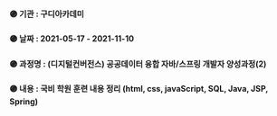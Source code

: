 #### 🟣 기관 : 구디아카데미
#### 🟣 날짜 : 2021-05-17 - 2021-11-10
#### 🟣 과정명 : (디지털컨버전스) 공공데이터 융합 자바/스프링 개발자 양성과정(2)
#### 🟣 내용 : 국비 학원 훈련 내용 정리 (html, css, javaScript, SQL, Java, JSP, Spring)
